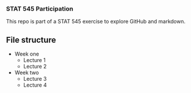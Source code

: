 ### STAT 545 Participation
This repo is part of a STAT 545 exercise to explore GitHub and markdown.

## File structure
* Week one
  * Lecture 1
  * Lecture 2
* Week two
  * Lecture 3
  * Lecture 4
